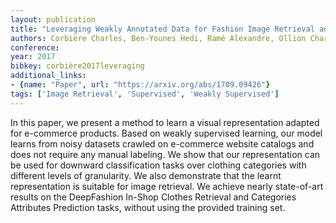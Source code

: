 ```yaml
---
layout: publication
title: "Leveraging Weakly Annotated Data for Fashion Image Retrieval and Label Prediction"
authors: Corbière Charles, Ben-Younes Hedi, Ramé Alexandre, Ollion Charles
conference: 
year: 2017
bibkey: corbière2017leveraging
additional_links:
- {name: "Paper", url: "https://arxiv.org/abs/1709.09426"}
tags: ['Image Retrieval', 'Supervised', 'Weakly Supervised']
---
```

In this paper, we present a method to learn a visual representation adapted for e-commerce products. Based on weakly supervised learning, our model learns from noisy datasets crawled on e-commerce website catalogs and does not require any manual labeling. We show that our representation can be used for downward classification tasks over clothing categories with different levels of granularity. We also demonstrate that the learnt representation is suitable for image retrieval. We achieve nearly state-of-art results on the DeepFashion In-Shop Clothes Retrieval and Categories Attributes Prediction tasks, without using the provided training set.